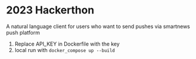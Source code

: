 # 2023 Hackerthon

A natural language client for users who want to send pushes via smartnews push platform

1. Replace API_KEY in Dockerfile with the key
2. local run with `docker_compose up --build`
